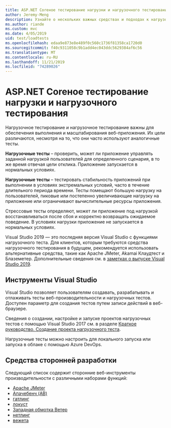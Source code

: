 ```yaml
---
title: ASP.NET Coreное тестирование нагрузки и нагрузочного тестирования
author: Jeremy-Meng
description: Узнайте о нескольких важных средствах и подходах к нагрузочному тестированию и нагрузочному тестированию ASP.NET Core приложений.
ms.author: riande
ms.custom: mvc
ms.date: 4/05/2019
uid: test/loadtests
ms.openlocfilehash: edaa9e873e8e489f0c560c1736f81358ca1720d0
ms.sourcegitcommit: f40c9311058c9b1add4ec043ddc5629384af6c56
ms.translationtype: MT
ms.contentlocale: ru-RU
ms.lasthandoff: 11/21/2019
ms.locfileid: "74289026"
---
```

# <a name="aspnet-core-loadstress-testing"></a>ASP.NET Coreное тестирование нагрузки и нагрузочного тестирования

Нагрузочное тестирование и нагрузочное тестирование важны для обеспечения выполнения и масштабирования веб-приложения. Их цели различаются, несмотря на то, что они часто используют аналогичные тесты.

**Нагрузочные тесты** &ndash; проверить, может ли приложение управлять заданной нагрузкой пользователей для определенного сценария, в то же время отвечая цели отклика. Приложение запускается в нормальных условиях.

**Нагрузочные тесты** &ndash; тестировать стабильность приложений при выполнении в условиях экстремальных условий, часто в течение длительного периода времени. Тесты помещают большую нагрузку на пользователей, пиковые или постепенно увеличивающие нагрузку на приложение или ограничивают вычислительные ресурсы приложения.

Стрессовые тесты определяют, может ли приложение под нагрузкой восстанавливаться после сбоя и корректно возвращать ожидаемое поведение. В условиях нагрузки приложение не запускается в нормальных условиях.

Visual Studio 2019 — это последняя версия Visual Studio с функциями нагрузочного теста. Для клиентов, которым требуются средства нагрузочного тестирования в будущем, рекомендуется использовать альтернативные средства, такие как Apache JMeter, Akamai Клаудтест и Блаземетер. Дополнительные сведения см. в [заметках о выпуске Visual Studio 2019](/visualstudio/releases/2019/release-notes-v16.0#test-tools).

## <a name="visual-studio-tools"></a>Инструменты Visual Studio

Visual Studio позволяет пользователям создавать, разрабатывать и отлаживать тесты веб-производительности и нагрузочных тестов. Доступен параметр для создания тестов путем записи действий в веб-браузере.

Сведения о создании, настройке и запуске проектов нагрузочных тестов с помощью Visual Studio 2017 см. в разделе [Краткое руководство. Создание проекта нагрузочного теста](/visualstudio/test/quickstart-create-a-load-test-project?view=vs-2017).

Нагрузочные тесты можно настроить для локального запуска или запуска в облаке с помощью Azure DevOps.

## <a name="third-party-tools"></a>Средства сторонней разработки

Следующий список содержит сторонние веб-инструменты производительности с различными наборами функций:

* [Apache JMeter](https://jmeter.apache.org/)
* [Апачебенч (AB)](https://httpd.apache.org/docs/2.4/programs/ab.html)
* [гатлинг](https://gatling.io/)
* [локуст](https://locust.io/)
* [Западная обмотка Ветер](https://websurge.west-wind.com/)
* [нетлинг](https://github.com/hallatore/Netling)
* [вежета](https://github.com/tsenart/vegeta)
